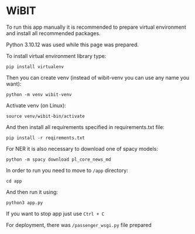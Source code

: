 # WiBIT

To run this app manually it is recommended to prepare virtual environment and install all recommended packages.

Python 3.10.12 was used while this page was prepared.

To install virtual environment library type:
```
pip install virtualenv
```
Then you can create venv (instead of wibit-venv you can use any name you want):
```
python -m venv wibit-venv
```
Activate venv (on Linux):
```
source venv/wibit-bin/activate
```
And then install all requirements specified in requirements.txt file:
```
pip install -r reqirements.txt
```
For NER it is also necessary to download one of spacy models:
```
python -m spacy download pl_core_news_md
```
In order to run you need to move to `/app` directory:
```
cd app
```
And then run it using:
```
python3 app.py
```
If you want to stop app just use `Ctrl + C`

For deployment, there was `/passenger_wsgi.py` file prepared

